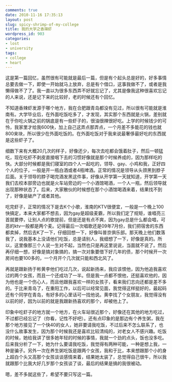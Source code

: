 ```yaml
---
comments: true
date: 2010-11-16 17:35:13
layout: post
slug: spicy-shrimp-of-my-college
title: 我的大学之香辣虾
wordpress_id: 903
categories:
- lost
- university
tags:
- college
- heart
---
```


这是第一篇回忆，虽然很有可能就是最后一篇，但是有个起头总是好的，好多事情总要去做一下，即使一开始就马上放弃，总是有个借口，这事我做不了，或者是我懒得做不了了。我一直以为很多东西弄不好就忘记了，尤其是像我这种很喜欢忘记的人来说，还是记下来的比较好，老的时候还有个回忆。

不知道香辣虾发源于哪个地方，我在合肥跟青岛都没有见过，所以很有可能就是淮南有。大学毕业后，在外面吃饭吃多了，才发现，其实那个东西就是火锅，差别就在于你吃火锅之前的锅底是有一些虾子的，很油很辣很好吃。上学的时候钱少的可怜，我家里才给我600快，加上自己这弄点那弄点，一个月差不多能花的钱也就800来块，所以很少在外面吃饭的。在外面吃饭对于我来说最奢侈最好吃的东西就是这些虾子了。



细数下来有大概20几次的样子，好像还少，每次去吃都会饿着肚子，然后一顿猛吃，现在吃虾不剥皮直接咽下去的习惯好像就是那个时候养成的，因为那样吃的快。大部分时候都是我们寝室的四个人一起吃的，领导、gay、小鸡和我，正好四个人的位子，一般是开一瓶白酒或者4瓶啤酒。正常的情况是领导从头颈黑到脖子后面。关于领导的脖子喝完酒发黑这件事，好像从开学第一天就知道，开学第一天我们去校本部旁边也就是火车站旁边的一个小酒馆喝酒，一个人一瓶，然后领导就出现那种状态了。后来，大家散伙的时候想在那个小酒馆喝酒来着，结果找不到了，好像是破产了或者其他。



吃完虾子，正常的情况下是去K个小歌，淮南的KTV很便宜，一般是一个晚上100快搞定，本来大家都不想去，因为gay是超级麦霸，所以我们定了规矩，谁唱亮三首就要停，让别人点的歌提前，但是还是有点不爽，因为gay总是什么都会唱，可恶的ktv一般都是两个麦。记得最后一次唱歌还是09年7月份，我们把宿舍的东西都卖掉，然后去K了一下，仔细回想一下，好像叫普京俱乐部。那天晚上他们数落我了，说我基本上没请他们吃饭，总是请别人，我细想了一下，好像是真的。所以，这里像那三个人说一生对不起，当然也只是再这里说说，当面就不说了。然后再仔细一想，好像是搞对象搞的，搞一次对象要借下好几年的债，那个时候开一次房间也要100多的，一个月开个几次就只能和西北风了。

再就是跟新扬于彬黄李他们吃过几次，说起新扬来，我应该恨他，因为他追我喜欢过的两个女孩，而且一个还成功了一半。但是我一点都不恨他，还挺喜欢他的，因为他也是一个伤心人，而且他跟我喜欢一样的女孩子，看来我们志向还都是差不多的。于比来青岛了，在重阳工作，以后可以经常见面，我觉得这样挺好的，最起码还有个同学在青岛，有好多的心里话可一找他说。黄李找了个女朋友，我觉得没有以前的好，因为以前的就是我跟新扬喜欢的那个，却被他上了。

印象中吃虾子的地方就一个地方，在火车站很近那个，好像还在其他的地方吃过，不过都已经忘记了（你看，记性不好吧）。还有点印象的是那边有个养生粥，我在那个地方接见了一个快40的女人，她非要请我吃饭，不过后来不怎么联系了，也没什么故事发生，因为那个时候我还是喜欢比较清纯的，对老女人不感兴趣。吃饭的时候，她给我讲了很多她年轻的时候的事情，我就一个劲的点头，饭也没多吃。后来我分析了一下，她为什么要请我吃饭，我觉得有两种可能，一种是想上我，一种是骗子。另外一次在养生粥吃饭是跟两个女孩，我和于比，本来想跟那个小的身上超白个头又高那个女孩谈谈感情来着，结果她太装了，总觉得自己很牛，所以我就跟那个比我大好几岁那个女孩谈了谈，最后的结果是搞的我很被动。

嗯，差不多就这些了，希望不要只写这一篇。
